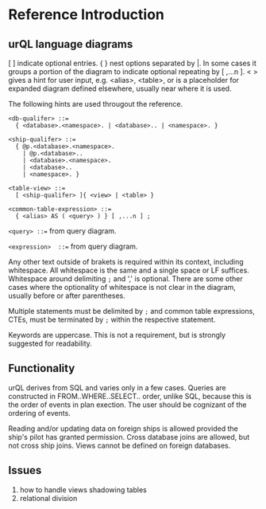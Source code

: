 # Reference Introduction

## urQL language diagrams

[ ] indicate optional entries.
{ } nest options separated by |. In some cases it groups a portion of the diagram to indicate optional repeating by [ ,...n ].
< > gives a hint for user input, e.g. \<alias>, \<table>, or is a placeholder for expanded diagram defined elsewhere, usually near where it is used.

The following hints are used througout the reference.

```
<db-qualifer> ::=
  { <database>.<namespace>. | <database>.. | <namespace>. }
```

```
<ship-qualifer> ::=
  { @p.<database>.<namespace>.
    | @p.<database>..
    | <database>.<namespace>.
    | <database>..
    | <namespace>. }
```

```
<table-view> ::=
  [ <ship-qualifer> ]{ <view> | <table> }
```

```
<common-table-expression> ::=
  { <alias> AS ( <query> ) } [ ,...n ] ;
```

`<query> ::=` from query diagram.

`<expression>  ::=` from query diagram.

Any other text outside of brakets is required within its context, including whitespace. All whitespace is the same and a single space or LF suffices. Whitespace around delimiting `;` and ',' is optional. There are some other cases where the optionality of whitespace is not clear in the diagram, usually before or after parentheses.

Multiple statements must be delimited by `;` and common table expressions, CTEs, must be terminated by `;` within the respective statement.

Keywords are uppercase. This is not a requirement, but is strongly suggested for readability.

## Functionality

urQL derives from SQL and varies only in a few cases. Queries are constructed in FROM..WHERE..SELECT.. order, unlike SQL, because this is the order of events in plan exection. The user should be cognizant of the ordering of events.

Reading and/or updating data on foreign ships is allowed provided the ship's pilot has granted permission. Cross database joins are allowed, but not cross ship joins. Views cannot be defined on foreign databases.

## Issues

1. how to handle views shadowing tables
2. relational division